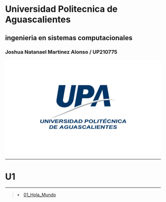 # Universidad Politecnica de Aguascalientes 
## ingenieria en sistemas computacionales 
### Joshua Natanael Martinez Alonso / UP210775

![m](U1/Imagenes/UPA2.jpg)

- - -
# U1
- - -
>[<li>01_Hola_Mundo</li>](https://github.com/UP210775/UP210775_CPP/blob/main/U1/01_Hola_mundo.cpp)
